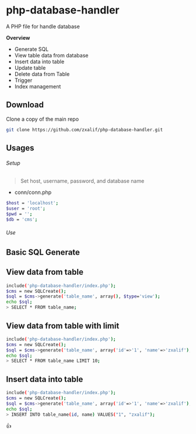 # php-database-handler
A PHP file for handle database

**Overview**
- Generate SQL
- View table data from database
- Insert data into table
- Update table
- Delete data from Table
- Trigger
- Index management

Download
---------
Clone a copy of the main repo
```bash
git clone https://github.com/zxalif/php-database-handler.git
```

Usages
-------
###### Setup

> Set host, username, password, and database name
- conn/conn.php
```bash
$host = 'localhost';
$user = 'root';
$pwd = '';
$db = 'cms';
```

###### Use
**Basic SQL Generate**
----------------------
View data from table
----------------------
```bash
include('php-database-handler/index.php');
$cms = new SQLCreate();
$sql = $cms->generate('table_name', array(), $type='view');
echo $sql;
> SELECT * FROM table_name;
```

View data from table with limit
-------------------------------
```bash
include('php-database-handler/index.php');
$cms = new SQLCreate();
$sql = $cms->generate('table_name', array('id'=>'1', 'name'=>'zxalif'), $type='view', array('limit'=>10));
echo $sql;
> SELECT * FROM table_name LIMIT 10;
```

Insert data into table
-----------------------
```bash
include('php-database-handler/index.php');
$cms = new SQLCreate();
$sql = $cms->generate('table_name', array('id'=>'1', 'name'=>'zxalif'), $type='insert');
echo $sql;
> INSERT INTO table_name(id, name) VALUES("1", "zxalif");
```
:+1: